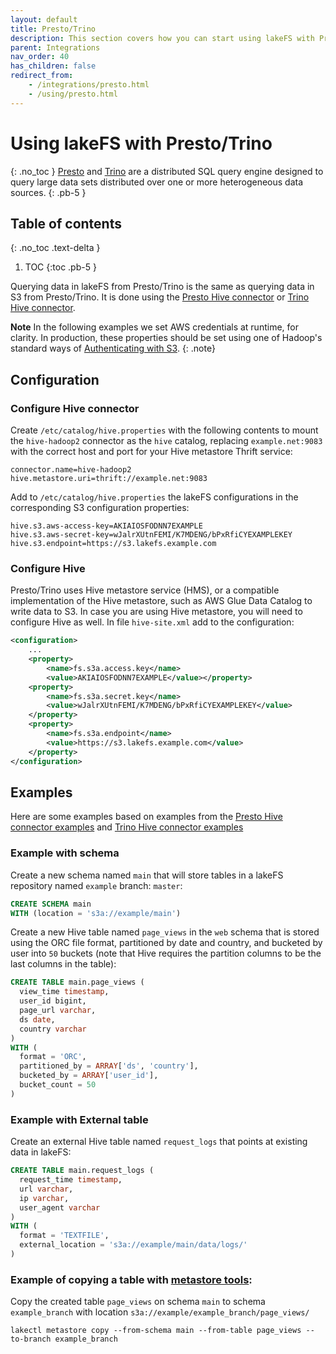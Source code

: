 ```yaml
---
layout: default
title: Presto/Trino
description: This section covers how you can start using lakeFS with Presto/Trino, an open source distributed SQL query engine
parent: Integrations
nav_order: 40
has_children: false
redirect_from:
    - /integrations/presto.html
    - /using/presto.html
---
```


# Using lakeFS with Presto/Trino

{: .no_toc }
[Presto](https://prestodb.io) and [Trino](https://trinodb.io) are a distributed SQL query engine designed to query large data sets distributed over one or more heterogeneous data sources.
{: .pb-5 }

## Table of contents

{: .no_toc .text-delta }

1. TOC
{:toc .pb-5 }

Querying data in lakeFS from Presto/Trino is the same as querying data in S3 from Presto/Trino. It is done using the [Presto Hive connector](https://prestodb.io/docs/current/connector/hive.html) or [Trino Hive connector](https://trino.io/docs/current/connector/hive.html).

 **Note** 
 In the following examples we set AWS credentials at runtime, for clarity. In production, these properties should be set using one of Hadoop's standard ways of [Authenticating with S3](https://hadoop.apache.org/docs/current/hadoop-aws/tools/hadoop-aws/index.html#Authenticating_with_S3). 
 {: .note}

## Configuration

### Configure Hive connector

Create `/etc/catalog/hive.properties` with the following contents to mount the `hive-hadoop2` connector as the `hive` catalog, replacing `example.net:9083` with the correct host and port for your Hive metastore Thrift service:
```properties
connector.name=hive-hadoop2
hive.metastore.uri=thrift://example.net:9083
```

Add to `/etc/catalog/hive.properties` the lakeFS configurations in the corresponding S3 configuration properties:
```properties
hive.s3.aws-access-key=AKIAIOSFODNN7EXAMPLE
hive.s3.aws-secret-key=wJalrXUtnFEMI/K7MDENG/bPxRfiCYEXAMPLEKEY
hive.s3.endpoint=https://s3.lakefs.example.com
```

### Configure Hive

Presto/Trino uses Hive metastore service (HMS), or a compatible implementation of the Hive metastore, such as AWS Glue Data Catalog to write data to S3.
In case you are using Hive metastore, you will need to configure Hive as well.
In file `hive-site.xml` add to the configuration:
```xml
<configuration>
    ...
    <property>
        <name>fs.s3a.access.key</name>
        <value>AKIAIOSFODNN7EXAMPLE</value></property>
    <property>
        <name>fs.s3a.secret.key</name>
        <value>wJalrXUtnFEMI/K7MDENG/bPxRfiCYEXAMPLEKEY</value>
    </property>
    <property>
        <name>fs.s3a.endpoint</name>
        <value>https://s3.lakefs.example.com</value>
    </property>
</configuration>
```
 

## Examples

Here are some examples based on examples from the [Presto Hive connector examples](https://prestodb.io/docs/current/connector/hive.html#examples) and [Trino Hive connector examples](https://trino.io/docs/current/connector/hive.html#examples)

### Example with schema

Create a new schema named `main` that will store tables in a lakeFS repository named `example` branch: `master`:
```sql
CREATE SCHEMA main
WITH (location = 's3a://example/main')
```

Create a new Hive table named `page_views` in the `web` schema that is stored using the ORC file format,
 partitioned by date and country, and bucketed by user into `50` buckets (note that Hive requires the partition columns to be the last columns in the table):
```sql
CREATE TABLE main.page_views (
  view_time timestamp,
  user_id bigint,
  page_url varchar,
  ds date,
  country varchar
)
WITH (
  format = 'ORC',
  partitioned_by = ARRAY['ds', 'country'],
  bucketed_by = ARRAY['user_id'],
  bucket_count = 50
)
```

### Example with External table

Create an external Hive table named `request_logs` that points at existing data in lakeFS:

```sql
CREATE TABLE main.request_logs (
  request_time timestamp,
  url varchar,
  ip varchar,
  user_agent varchar
)
WITH (
  format = 'TEXTFILE',
  external_location = 's3a://example/main/data/logs/'
)
```

### Example of copying a table with [metastore tools](glue_hive_metastore.md):

Copy the created table `page_views` on schema `main` to schema `example_branch` with location `s3a://example/example_branch/page_views/` 
```shell
lakectl metastore copy --from-schema main --from-table page_views --to-branch example_branch 
```

